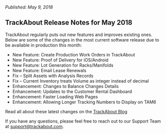 *Published: May 9, 2018*
## TrackAbout Release Notes for May 2018
TrackAbout regularly puts out new features and improves existing ones. Below are some of the changes in the most current software release due to be available in production this month:

* New Feature: Create Production Work Orders in TrackAbout
* New Feature: Proof of Delivery for iOS/Android
* New Feature: Lot Generation for Racks/Manifolds
* New Feature: Email Lease Renewals
* Fix – Split Assets with Analysis Records
* Fix – Current Inventory treats Volume as integer instead of decimal
* Enhancement: Changes to Balance Changes Details
* Enhancement: Updates to the Customer Rental Dashboard
* Enhancement: Faster Loading Web Pages
* Enhancement: Allowing Longer Tracking Numbers to Display on TAM6

Read all about these latest changes on the <a href="https://corp.trackabout.com/trackabout-release-notes-may-2018" class="btn btn-default">TrackAbout Blog</a>

If you have any questions, please feel free to reach out to our Support Team at <a href="mailto:support@trackabout.com">support@trackabout.com</a>.

